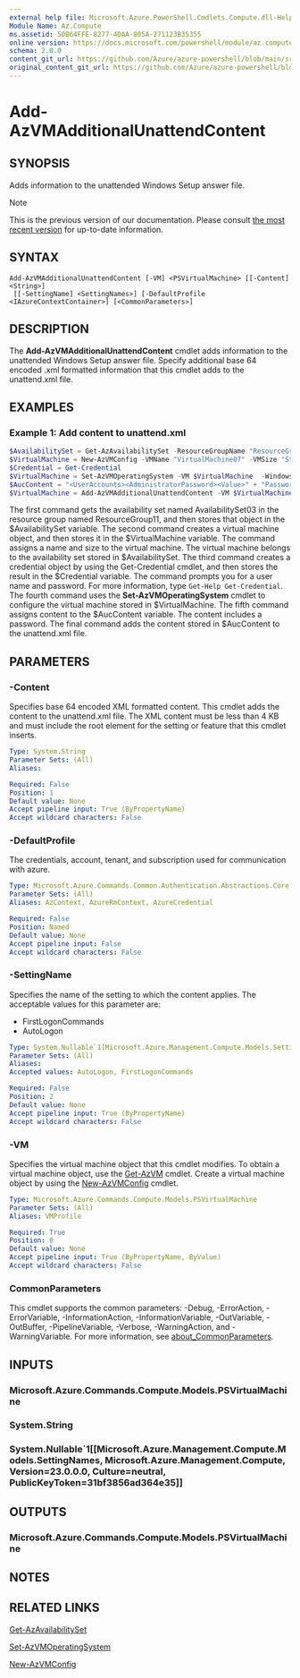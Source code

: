 ```yaml
---
external help file: Microsoft.Azure.PowerShell.Cmdlets.Compute.dll-Help.xml
Module Name: Az.Compute
ms.assetid: 50B64FFE-8277-4DAA-805A-271123B35355
online version: https://docs.microsoft.com/powershell/module/az.compute/add-azvmadditionalunattendcontent
schema: 2.0.0
content_git_url: https://github.com/Azure/azure-powershell/blob/main/src/Compute/Compute/help/Add-AzVMAdditionalUnattendContent.md
original_content_git_url: https://github.com/Azure/azure-powershell/blob/main/src/Compute/Compute/help/Add-AzVMAdditionalUnattendContent.md
---
```


# Add-AzVMAdditionalUnattendContent

## SYNOPSIS
Adds information to the unattended Windows Setup answer file.

> [!NOTE]
>This is the previous version of our documentation. Please consult [the most recent version](/powershell/module/az.compute/add-azvmadditionalunattendcontent) for up-to-date information.

## SYNTAX

```
Add-AzVMAdditionalUnattendContent [-VM] <PSVirtualMachine> [[-Content] <String>]
 [[-SettingName] <SettingNames>] [-DefaultProfile <IAzureContextContainer>] [<CommonParameters>]
```

## DESCRIPTION
The **Add-AzVMAdditionalUnattendContent** cmdlet adds information to the unattended Windows Setup answer file.
Specify additional base 64 encoded .xml formatted information that this cmdlet adds to the unattend.xml file.

## EXAMPLES

### Example 1: Add content to unattend.xml
```powershell
$AvailabilitySet = Get-AzAvailabilitySet -ResourceGroupName "ResourceGroup11" -Name "AvailabilitySet03"
$VirtualMachine = New-AzVMConfig -VMName "VirtualMachine07" -VMSize "Standard_A1" -AvailabilitySetID $AvailabilitySet.Id 
$Credential = Get-Credential
$VirtualMachine = Set-AzVMOperatingSystem -VM $VirtualMachine  -Windows -ComputerName "Contoso26" -Credential $Credential
$AucContent = "<UserAccounts><AdministratorPassword><Value>" + "Password" + "</Value><PlainText>true</PlainText></AdministratorPassword></UserAccounts>";
$VirtualMachine = Add-AzVMAdditionalUnattendContent -VM $VirtualMachine -Content $AucContent -SettingName "AutoLogon"
```

The first command gets the availability set named AvailabilitySet03 in the resource group named ResourceGroup11, and then stores that object in the $AvailabilitySet variable.
The second command creates a virtual machine object, and then stores it in the $VirtualMachine variable.
The command assigns a name and size to the virtual machine.
The virtual machine belongs to the availability set stored in $AvailabilitySet.
The third command creates a credential object by using the Get-Credential cmdlet, and then stores the result in the $Credential variable.
The command prompts you for a user name and password.
For more information, type `Get-Help Get-Credential`.
The fourth command uses the **Set-AzVMOperatingSystem** cmdlet to configure the virtual machine stored in $VirtualMachine.
The fifth command assigns content to the $AucContent variable.
The content includes a password.
The final command adds the content stored in $AucContent to the unattend.xml file.

## PARAMETERS

### -Content
Specifies base 64 encoded XML formatted content.
This cmdlet adds the content to the unattend.xml file.
The XML content must be less than 4 KB and must include the root element for the setting or feature that this cmdlet inserts.

```yaml
Type: System.String
Parameter Sets: (All)
Aliases:

Required: False
Position: 1
Default value: None
Accept pipeline input: True (ByPropertyName)
Accept wildcard characters: False
```

### -DefaultProfile
The credentials, account, tenant, and subscription used for communication with azure.

```yaml
Type: Microsoft.Azure.Commands.Common.Authentication.Abstractions.Core.IAzureContextContainer
Parameter Sets: (All)
Aliases: AzContext, AzureRmContext, AzureCredential

Required: False
Position: Named
Default value: None
Accept pipeline input: False
Accept wildcard characters: False
```

### -SettingName
Specifies the name of the setting to which the content applies.
The acceptable values for this parameter are:
- FirstLogonCommands
- AutoLogon

```yaml
Type: System.Nullable`1[Microsoft.Azure.Management.Compute.Models.SettingNames]
Parameter Sets: (All)
Aliases:
Accepted values: AutoLogon, FirstLogonCommands

Required: False
Position: 2
Default value: None
Accept pipeline input: True (ByPropertyName)
Accept wildcard characters: False
```

### -VM
Specifies the virtual machine object that this cmdlet modifies.
To obtain a virtual machine object, use the [Get-AzVM](./Get-AzVM.md) cmdlet.
Create a virtual machine object by using the [New-AzVMConfig](./New-AzVMConfig.md) cmdlet.

```yaml
Type: Microsoft.Azure.Commands.Compute.Models.PSVirtualMachine
Parameter Sets: (All)
Aliases: VMProfile

Required: True
Position: 0
Default value: None
Accept pipeline input: True (ByPropertyName, ByValue)
Accept wildcard characters: False
```

### CommonParameters
This cmdlet supports the common parameters: -Debug, -ErrorAction, -ErrorVariable, -InformationAction, -InformationVariable, -OutVariable, -OutBuffer, -PipelineVariable, -Verbose, -WarningAction, and -WarningVariable. For more information, see [about_CommonParameters](http://go.microsoft.com/fwlink/?LinkID=113216).

## INPUTS

### Microsoft.Azure.Commands.Compute.Models.PSVirtualMachine

### System.String

### System.Nullable`1[[Microsoft.Azure.Management.Compute.Models.SettingNames, Microsoft.Azure.Management.Compute, Version=23.0.0.0, Culture=neutral, PublicKeyToken=31bf3856ad364e35]]

## OUTPUTS

### Microsoft.Azure.Commands.Compute.Models.PSVirtualMachine

## NOTES

## RELATED LINKS

[Get-AzAvailabilitySet](./Get-AzAvailabilitySet.md)

[Set-AzVMOperatingSystem](./Set-AzVMOperatingSystem.md)

[New-AzVMConfig](./New-AzVMConfig.md)
